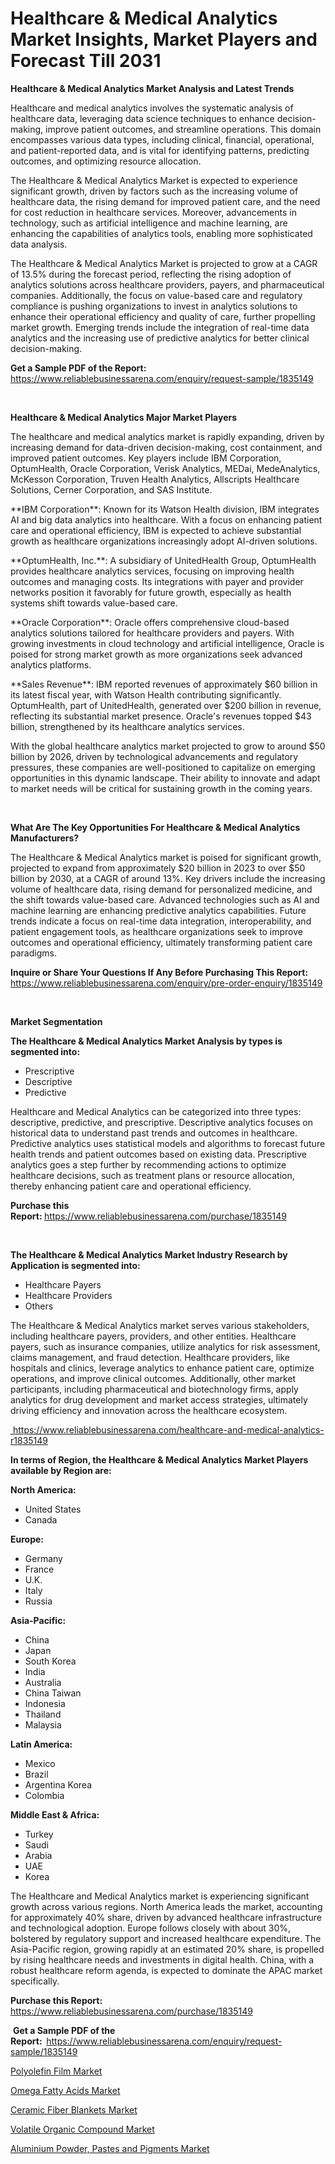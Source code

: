 <p><h1>Healthcare & Medical Analytics Market Insights, Market Players and Forecast Till 2031</h1></p><p><strong>Healthcare & Medical Analytics Market Analysis and Latest Trends</strong></p>
<p><p>Healthcare and medical analytics involves the systematic analysis of healthcare data, leveraging data science techniques to enhance decision-making, improve patient outcomes, and streamline operations. This domain encompasses various data types, including clinical, financial, operational, and patient-reported data, and is vital for identifying patterns, predicting outcomes, and optimizing resource allocation.</p><p>The Healthcare & Medical Analytics Market is expected to experience significant growth, driven by factors such as the increasing volume of healthcare data, the rising demand for improved patient care, and the need for cost reduction in healthcare services. Moreover, advancements in technology, such as artificial intelligence and machine learning, are enhancing the capabilities of analytics tools, enabling more sophisticated data analysis.</p><p>The Healthcare & Medical Analytics Market is projected to grow at a CAGR of 13.5% during the forecast period, reflecting the rising adoption of analytics solutions across healthcare providers, payers, and pharmaceutical companies. Additionally, the focus on value-based care and regulatory compliance is pushing organizations to invest in analytics solutions to enhance their operational efficiency and quality of care, further propelling market growth. Emerging trends include the integration of real-time data analytics and the increasing use of predictive analytics for better clinical decision-making.</p></p>
<p><strong>Get a Sample PDF of the Report:&nbsp;</strong> <a href="https://www.reliablebusinessarena.com/enquiry/request-sample/1835149?utm_campaign=1551&utm_medium=2&utm_source=Github&utm_content=ia&utm_term=16102024&utm_id=healthcare-medical-analytics">https://www.reliablebusinessarena.com/enquiry/request-sample/1835149</a></p>
<p>&nbsp;</p>
<p><strong>Healthcare & Medical Analytics Major Market Players</strong></p>
<p><p>The healthcare and medical analytics market is rapidly expanding, driven by increasing demand for data-driven decision-making, cost containment, and improved patient outcomes. Key players include IBM Corporation, OptumHealth, Oracle Corporation, Verisk Analytics, MEDai, MedeAnalytics, McKesson Corporation, Truven Health Analytics, Allscripts Healthcare Solutions, Cerner Corporation, and SAS Institute.</p><p>**IBM Corporation**: Known for its Watson Health division, IBM integrates AI and big data analytics into healthcare. With a focus on enhancing patient care and operational efficiency, IBM is expected to achieve substantial growth as healthcare organizations increasingly adopt AI-driven solutions.</p><p>**OptumHealth, Inc.**: A subsidiary of UnitedHealth Group, OptumHealth provides healthcare analytics services, focusing on improving health outcomes and managing costs. Its integrations with payer and provider networks position it favorably for future growth, especially as health systems shift towards value-based care.</p><p>**Oracle Corporation**: Oracle offers comprehensive cloud-based analytics solutions tailored for healthcare providers and payers. With growing investments in cloud technology and artificial intelligence, Oracle is poised for strong market growth as more organizations seek advanced analytics platforms.</p><p>**Sales Revenue**: IBM reported revenues of approximately $60 billion in its latest fiscal year, with Watson Health contributing significantly. OptumHealth, part of UnitedHealth, generated over $200 billion in revenue, reflecting its substantial market presence. Oracle's revenues topped $43 billion, strengthened by its healthcare analytics services.</p><p>With the global healthcare analytics market projected to grow to around $50 billion by 2026, driven by technological advancements and regulatory pressures, these companies are well-positioned to capitalize on emerging opportunities in this dynamic landscape. Their ability to innovate and adapt to market needs will be critical for sustaining growth in the coming years.</p></p>
<p>&nbsp;</p>
<p><strong>What Are The Key Opportunities For Healthcare & Medical Analytics Manufacturers?</strong></p>
<p><p>The Healthcare & Medical Analytics market is poised for significant growth, projected to expand from approximately $20 billion in 2023 to over $50 billion by 2030, at a CAGR of around 13%. Key drivers include the increasing volume of healthcare data, rising demand for personalized medicine, and the shift towards value-based care. Advanced technologies such as AI and machine learning are enhancing predictive analytics capabilities. Future trends indicate a focus on real-time data integration, interoperability, and patient engagement tools, as healthcare organizations seek to improve outcomes and operational efficiency, ultimately transforming patient care paradigms.</p></p>
<p><strong>Inquire or Share Your Questions If Any Before Purchasing This Report:</strong> <a href="https://www.reliablebusinessarena.com/enquiry/pre-order-enquiry/1835149?utm_campaign=1551&utm_medium=2&utm_source=Github&utm_content=ia&utm_term=16102024&utm_id=healthcare-medical-analytics">https://www.reliablebusinessarena.com/enquiry/pre-order-enquiry/1835149</a></p>
<p>&nbsp;</p>
<p><strong>Market Segmentation</strong></p>
<p><strong>The Healthcare & Medical Analytics Market Analysis by types is segmented into:</strong></p>
<p><ul><li>Prescriptive</li><li>Descriptive</li><li>Predictive</li></ul></p>
<p><p>Healthcare and Medical Analytics can be categorized into three types: descriptive, predictive, and prescriptive. Descriptive analytics focuses on historical data to understand past trends and outcomes in healthcare. Predictive analytics uses statistical models and algorithms to forecast future health trends and patient outcomes based on existing data. Prescriptive analytics goes a step further by recommending actions to optimize healthcare decisions, such as treatment plans or resource allocation, thereby enhancing patient care and operational efficiency.</p></p>
<p><strong>Purchase this Report:&nbsp;</strong><a href="https://www.reliablebusinessarena.com/purchase/1835149?utm_campaign=1551&utm_medium=2&utm_source=Github&utm_content=ia&utm_term=16102024&utm_id=healthcare-medical-analytics">https://www.reliablebusinessarena.com/purchase/1835149</a></p>
<p>&nbsp;</p>
<p><strong>The Healthcare & Medical Analytics Market Industry Research by Application is segmented into:</strong></p>
<p><ul><li>Healthcare Payers</li><li>Healthcare Providers</li><li>Others</li></ul></p>
<p><p>The Healthcare & Medical Analytics market serves various stakeholders, including healthcare payers, providers, and other entities. Healthcare payers, such as insurance companies, utilize analytics for risk assessment, claims management, and fraud detection. Healthcare providers, like hospitals and clinics, leverage analytics to enhance patient care, optimize operations, and improve clinical outcomes. Additionally, other market participants, including pharmaceutical and biotechnology firms, apply analytics for drug development and market access strategies, ultimately driving efficiency and innovation across the healthcare ecosystem.</p></p>
<p><a href="https://www.reliablebusinessarena.com/healthcare-and-medical-analytics-r1835149?utm_campaign=1551&utm_medium=2&utm_source=Github&utm_content=ia&utm_term=16102024&utm_id=healthcare-medical-analytics">&nbsp;https://www.reliablebusinessarena.com/healthcare-and-medical-analytics-r1835149</a></p>
<p><strong>In terms of Region, the Healthcare & Medical Analytics Market Players available by Region are:</strong></p>
<p>
    <p> <strong> North America: </strong>
        <ul>
            <li>United States</li>
            <li>Canada</li>
        </ul>
        </p> 
    <p> <strong> Europe: </strong>
        <ul>
            <li>Germany</li>
            <li>France</li>
            <li>U.K.</li>
            <li>Italy</li>
            <li>Russia</li>
        </ul>
        </p> 
    <p> <strong> Asia-Pacific: </strong>
        <ul>
            <li>China</li>
            <li>Japan</li>
            <li>South Korea</li>
            <li>India</li>
            <li>Australia</li>
            <li>China Taiwan</li>
            <li>Indonesia</li>
            <li>Thailand</li>
            <li>Malaysia</li>
        </ul>
        </p> 
    <p> <strong> Latin America: </strong>
        <ul>
            <li>Mexico</li>
            <li>Brazil</li>
            <li>Argentina Korea</li>
            <li>Colombia</li>
        </ul>
        </p> 
    <p> <strong> Middle East & Africa: </strong>
        <ul>
            <li>Turkey</li>
            <li>Saudi</li>
            <li>Arabia</li>
            <li>UAE</li>
            <li>Korea</li>
        </ul>
    </p>
    </p>
<p><p>The Healthcare and Medical Analytics market is experiencing significant growth across various regions. North America leads the market, accounting for approximately 40% share, driven by advanced healthcare infrastructure and technological adoption. Europe follows closely with about 30%, bolstered by regulatory support and increased healthcare expenditure. The Asia-Pacific region, growing rapidly at an estimated 20% share, is propelled by rising healthcare needs and investments in digital health. China, with a robust healthcare reform agenda, is expected to dominate the APAC market specifically.</p></p>
<p><strong>Purchase this Report: </strong><a href="https://www.reliablebusinessarena.com/purchase/1835149?utm_campaign=1551&utm_medium=2&utm_source=Github&utm_content=ia&utm_term=16102024&utm_id=healthcare-medical-analytics">https://www.reliablebusinessarena.com/purchase/1835149</a></p>
<p>&nbsp;<strong>Get a Sample PDF of the Report:&nbsp;&nbsp;</strong><a href="https://www.reliablebusinessarena.com/enquiry/request-sample/1835149?utm_campaign=1551&utm_medium=2&utm_source=Github&utm_content=ia&utm_term=16102024&utm_id=healthcare-medical-analytics">https://www.reliablebusinessarena.com/enquiry/request-sample/1835149</a></p>
<p><strong></strong></p>
<p><p><a href="https://www.linkedin.com/pulse/polyolefin-film-market-size-growth-trends-statistics-forecasts-yrhte?utm_campaign=1551&utm_medium=2&utm_source=Github&utm_content=ia&utm_term=16102024&utm_id=healthcare-medical-analytics">Polyolefin Film Market</a></p><p><a href="https://www.linkedin.com/pulse/omega-fatty-acids-momentum-charting-9-cagr-path-2024-2031-u6gre?utm_campaign=1551&utm_medium=2&utm_source=Github&utm_content=ia&utm_term=16102024&utm_id=healthcare-medical-analytics">Omega Fatty Acids Market</a></p><p><a href="https://www.linkedin.com/pulse/ceramic-fiber-blankets-market-global-regional-analysis-kcyre?utm_campaign=1551&utm_medium=2&utm_source=Github&utm_content=ia&utm_term=16102024&utm_id=healthcare-medical-analytics">Ceramic Fiber Blankets Market</a></p><p><a href="https://www.linkedin.com/pulse/evolution-volatile-organic-compound-market-key-shifts-from-wgcte?utm_campaign=1551&utm_medium=2&utm_source=Github&utm_content=ia&utm_term=16102024&utm_id=healthcare-medical-analytics">Volatile Organic Compound Market</a></p><p><a href="https://www.linkedin.com/pulse/aluminium-powder-pastes-pigments-landscape-product-spectrum-nvjbe?utm_campaign=1551&utm_medium=2&utm_source=Github&utm_content=ia&utm_term=16102024&utm_id=healthcare-medical-analytics">Aluminium Powder, Pastes and Pigments Market</a></p></p>